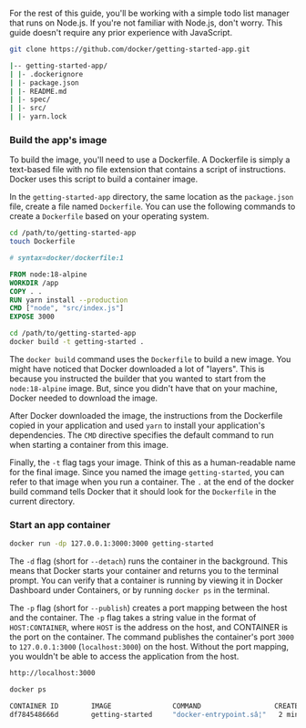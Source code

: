 For the rest of this guide, you'll be working with a simple todo list manager that runs on Node.js. If you're not familiar with Node.js, don't worry. This guide doesn't require any prior experience with JavaScript.

```bash
git clone https://github.com/docker/getting-started-app.git

|-- getting-started-app/
| |- .dockerignore
| |- package.json
| |- README.md
| |- spec/
| |- src/
| |- yarn.lock
```

### Build the app's image
To build the image, you'll need to use a Dockerfile. A Dockerfile is simply a text-based file with no file extension that contains a script of instructions. Docker uses this script to build a container image.

In the `getting-started-app` directory, the same location as the `package.json` file, create a file named `Dockerfile`. You can use the following commands to create a `Dockerfile` based on your operating system.

```bash
cd /path/to/getting-started-app
touch Dockerfile
```
```dockerfile
# syntax=docker/dockerfile:1

FROM node:18-alpine
WORKDIR /app
COPY . .
RUN yarn install --production
CMD ["node", "src/index.js"]
EXPOSE 3000
```
```bash
cd /path/to/getting-started-app
docker build -t getting-started .
```
The `docker build` command uses the `Dockerfile` to build a new image. You might have noticed that Docker downloaded a lot of "layers". This is because you instructed the builder that you wanted to start from the `node:18-alpine` image. But, since you didn't have that on your machine, Docker needed to download the image.

After Docker downloaded the image, the instructions from the Dockerfile copied in your application and used `yarn` to install your application's dependencies. The `CMD` directive specifies the default command to run when starting a container from this image.

Finally, the `-t` flag tags your image. Think of this as a human-readable name for the final image. Since you named the image `getting-started`, you can refer to that image when you run a container.
The `.` at the end of the docker build command tells Docker that it should look for the `Dockerfile` in the current directory.

### Start an app container
```bash
docker run -dp 127.0.0.1:3000:3000 getting-started
```
The `-d` flag (short for `--detach`) runs the container in the background. This means that Docker starts your container and returns you to the terminal prompt. You can verify that a container is running by viewing it in Docker Dashboard under Containers, or by running `docker ps` in the terminal.

The `-p` flag (short for `--publish`) creates a port mapping between the host and the container. The `-p` flag takes a string value in the format of `HOST:CONTAINER`, where `HOST` is the address on the host, and CONTAINER is the port on the container. The command publishes the container's port `3000` to `127.0.0.1:3000` (`localhost:3000`) on the host. Without the port mapping, you wouldn't be able to access the application from the host.

```bash
http://localhost:3000
```

```bash
docker ps

CONTAINER ID        IMAGE               COMMAND                  CREATED             STATUS              PORTS                      NAMES
df784548666d        getting-started     "docker-entrypoint.sâ¦"   2 minutes ago       Up 2 minutes        127.0.0.1:3000->3000/tcp   priceless_mcclintock
```